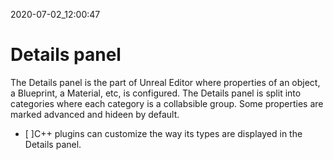2020-07-02_12:00:47

# Details panel

The Details panel is the part of Unreal Editor where properties of an object, a Blueprint, a Material, etc, is configured.
The Details panel is split into categories where each category is a collabsible group.
Some properties are marked advanced and hideen by default.
- [ ]C++ plugins can customize the way its types are displayed in the Details panel.
